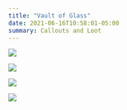 ```yaml
---
title: "Vault of Glass"
date: 2021-06-16T10:58:01-05:00
summary: Callouts and Loot
---
```


![](/vault-of-glass/oracle-callouts-and-challenge.png)

![](/vault-of-glass/gorgons.png)

![](/vault-of-glass/atheon-callouts.png)

![](/vault-of-glass/loot-table.png)
